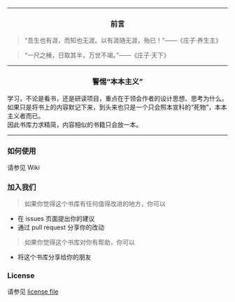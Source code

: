 ***

<h3 align="center"><strong>前言</strong></h3>

> “吾生也有涯，而知也无涯。以有涯随无涯，殆已！”——《庄子·养生主》

> “一尺之棰，日取其半，万世不竭。”——《庄子·天下》

***

<h3 align="center"><strong>警惕“本本主义”</strong></h3>

学习，不论是看书，还是研读项目，重点在于领会作者的设计思想、思考为什么。如果只是将书上的内容默记下来，到头来也只是一个只会照本宣科的“死物”，本本主义者而已。  
因此书库力求精简，内容相似的书籍只会放一本。

***

### 如何使用

请参见 Wiki

### 加入我们

> 如果你觉得这个书库有任何值得改进的地方，你可以
- 在 issues 页面提出你的建议
- 通过 pull request 分享你的改动

> 如果你觉得这个书库对你有帮助，你可以
- 将这个书库分享给你的朋友
 
### License

请参见 [license file](./LICENSE)
